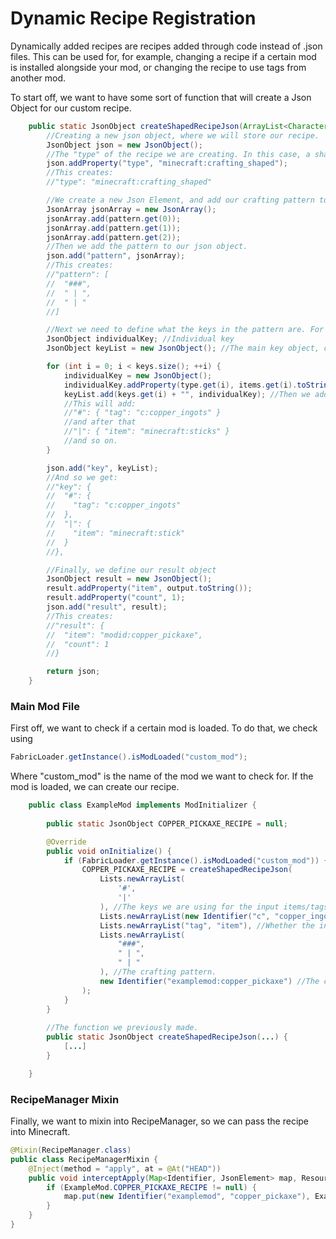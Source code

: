 # Dynamic Recipe Registration

Dynamically added recipes are recipes added through code instead of
.json files. This can be used for, for example, changing a recipe if a
certain mod is installed alongside your mod, or changing the recipe to
use tags from another mod.

To start off, we want to have some sort of function that will create a
Json Object for our custom recipe.

```java
    public static JsonObject createShapedRecipeJson(ArrayList<Character> keys, ArrayList<Identifier> items, ArrayList<String> type, ArrayList<String> pattern, Identifier output) {
        //Creating a new json object, where we will store our recipe.
        JsonObject json = new JsonObject();
        //The "type" of the recipe we are creating. In this case, a shaped recipe.
        json.addProperty("type", "minecraft:crafting_shaped");
        //This creates:
        //"type": "minecraft:crafting_shaped"

        //We create a new Json Element, and add our crafting pattern to it.
        JsonArray jsonArray = new JsonArray();
        jsonArray.add(pattern.get(0));
        jsonArray.add(pattern.get(1));
        jsonArray.add(pattern.get(2));
        //Then we add the pattern to our json object.
        json.add("pattern", jsonArray);
        //This creates:
        //"pattern": [
        //  "###",
        //  " | ",
        //  " | "
        //]

        //Next we need to define what the keys in the pattern are. For this we need different JsonObjects per key definition, and one main JsonObject that will contain all of the defined keys.
        JsonObject individualKey; //Individual key
        JsonObject keyList = new JsonObject(); //The main key object, containing all the keys

        for (int i = 0; i < keys.size(); ++i) {
            individualKey = new JsonObject();
            individualKey.addProperty(type.get(i), items.get(i).toString()); //This will create a key in the form "type": "input", where type is either "item" or "tag", and input is our input item.
            keyList.add(keys.get(i) + "", individualKey); //Then we add this key to the main key object.
            //This will add:
            //"#": { "tag": "c:copper_ingots" }
            //and after that
            //"|": { "item": "minecraft:sticks" }
            //and so on.
        }

        json.add("key", keyList);
        //And so we get:
        //"key": {
        //  "#": {
        //    "tag": "c:copper_ingots"
        //  },
        //  "|": {
        //    "item": "minecraft:stick"
        //  }
        //},

        //Finally, we define our result object
        JsonObject result = new JsonObject();
        result.addProperty("item", output.toString());
        result.addProperty("count", 1);
        json.add("result", result);
        //This creates:
        //"result": {
        //  "item": "modid:copper_pickaxe",
        //  "count": 1
        //}

        return json;
    }
```

### Main Mod File

First off, we want to check if a certain mod is loaded. To do that, we
check using

```java
FabricLoader.getInstance().isModLoaded("custom_mod");
```

Where "custom\_mod" is the name of the mod we want to check for. If the
mod is loaded, we can create our recipe.

```java
    public class ExampleMod implements ModInitializer {
    
        public static JsonObject COPPER_PICKAXE_RECIPE = null;

        @Override
        public void onInitialize() {
            if (FabricLoader.getInstance().isModLoaded("custom_mod")) {
                COPPER_PICKAXE_RECIPE = createShapedRecipeJson(
                    Lists.newArrayList(
                        '#',
                        '|'
                    ), //The keys we are using for the input items/tags.
                    Lists.newArrayList(new Identifier("c", "copper_ingots"), new Identifier("stick")), //The items/tags we are using as input.
                    Lists.newArrayList("tag", "item"), //Whether the input we provided is a tag or an item.
                    Lists.newArrayList(
                        "###",
                        " | ",
                        " | "
                    ), //The crafting pattern.
                    new Identifier("examplemod:copper_pickaxe") //The crafting output
                );
            }
        }
        
        //The function we previously made.
        public static JsonObject createShapedRecipeJson(...) {
            [...]
        }

    }
```

### RecipeManager Mixin

Finally, we want to mixin into RecipeManager, so we can pass the recipe
into Minecraft.

```java
@Mixin(RecipeManager.class)
public class RecipeManagerMixin {
    @Inject(method = "apply", at = @At("HEAD"))
    public void interceptApply(Map<Identifier, JsonElement> map, ResourceManager resourceManager, Profiler profiler, CallbackInfo info) {
        if (ExampleMod.COPPER_PICKAXE_RECIPE != null) {
            map.put(new Identifier("examplemod", "copper_pickaxe"), ExampleMod.COPPER_PICKAXE_RECIPE);
        }
    }
}
```

